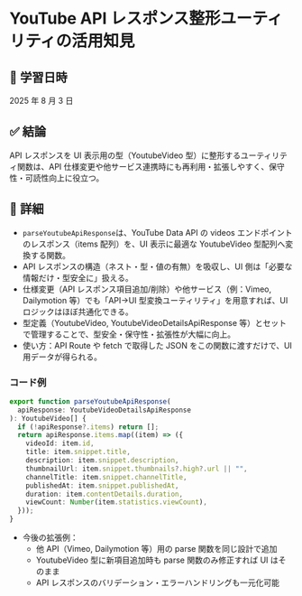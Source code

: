 # YouTube API レスポンス整形ユーティリティの活用知見

## 📅 学習日時

2025 年 8 月 3 日

## ✅ 結論

API レスポンスを UI 表示用の型（YoutubeVideo 型）に整形するユーティリティ関数は、API 仕様変更や他サービス連携時にも再利用・拡張しやすく、保守性・可読性向上に役立つ。

## 🧠 詳細

- `parseYoutubeApiResponse`は、YouTube Data API の videos エンドポイントのレスポンス（items 配列）を、UI 表示に最適な YoutubeVideo 型配列へ変換する関数。
- API レスポンスの構造（ネスト・型・値の有無）を吸収し、UI 側は「必要な情報だけ・型安全に」扱える。
- 仕様変更（API レスポンス項目追加/削除）や他サービス（例：Vimeo, Dailymotion 等）でも「API→UI 型変換ユーティリティ」を用意すれば、UI ロジックはほぼ共通化できる。
- 型定義（YoutubeVideo, YoutubeVideoDetailsApiResponse 等）とセットで管理することで、型安全・保守性・拡張性が大幅に向上。
- 使い方：API Route や fetch で取得した JSON をこの関数に渡すだけで、UI 用データが得られる。

### コード例

```typescript
export function parseYoutubeApiResponse(
  apiResponse: YoutubeVideoDetailsApiResponse
): YoutubeVideo[] {
  if (!apiResponse?.items) return [];
  return apiResponse.items.map((item) => ({
    videoId: item.id,
    title: item.snippet.title,
    description: item.snippet.description,
    thumbnailUrl: item.snippet.thumbnails?.high?.url || "",
    channelTitle: item.snippet.channelTitle,
    publishedAt: item.snippet.publishedAt,
    duration: item.contentDetails.duration,
    viewCount: Number(item.statistics.viewCount),
  }));
}
```

- 今後の拡張例：
  - 他 API（Vimeo, Dailymotion 等）用の parse 関数を同じ設計で追加
  - YoutubeVideo 型に新項目追加時も parse 関数のみ修正すれば UI はそのまま
  - API レスポンスのバリデーション・エラーハンドリングも一元化可能
